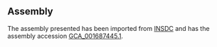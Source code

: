 
Assembly
--------

The assembly presented has been imported from 
[INSDC](http://www.insdc.org) and has the assembly accession
[GCA\_001687445.1](http://www.ebi.ac.uk/ena/data/view/GCA_001687445.1).

